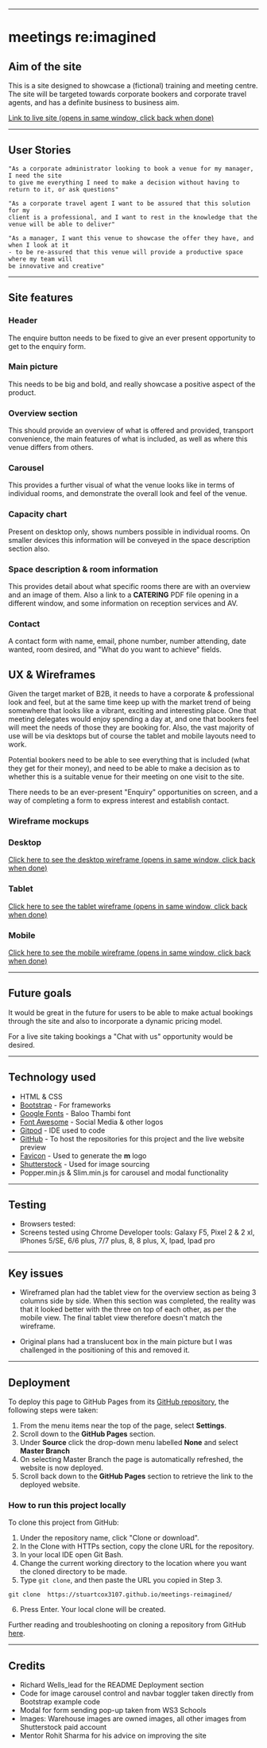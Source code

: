
---

# **meetings re:imagined**

## **Aim of the site**

This is a site designed to showcase a (fictional) training and meeting centre. The site will 
be targeted towards corporate bookers and corporate travel agents, and has a definite
business to business aim.

[Link to live site (opens in same window, click back when done)](https://stuartcox3107.github.io/meetings-reimagined/)

---

## **User Stories**

    "As a corporate administrator looking to book a venue for my manager, I need the site
    to give me everything I need to make a decision without having to return to it, or ask questions"

    "As a corporate travel agent I want to be assured that this solution for my 
    client is a professional, and I want to rest in the knowledge that the venue will be able to deliver"

    "As a manager, I want this venue to showcase the offer they have, and when I look at it 
    - to be re-assured that this venue will provide a productive space where my team will 
    be innovative and creative"

---

## **Site features**

### **Header**
The enquire button needs to be fixed to give an ever present opportunity
to get to the enquiry form.

### **Main picture**
This needs to be big and bold, and really showcase a positive aspect of the product.

### **Overview section**

This should provide an overview of what is offered and provided, transport convenience,
the main features of what is included, as well as where this venue differs from others.

### **Carousel**

This provides a further visual of what the venue looks like in terms of individual rooms, and demonstrate the overall
look and feel of the venue. 


### **Capacity chart**

Present on desktop only, shows numbers possible in individual rooms. 
On smaller devices this information will be conveyed in the space description section also.

### **Space description & room information**

This provides detail about what specific rooms there are with an overview and an image of them. 
Also a link to a **CATERING** PDF file opening in a different window, and some information on 
reception services and AV.

### **Contact**

A contact form with name, email, phone number, number attending, date wanted, room desired,
and "What do you want to achieve" fields. 


## **UX & Wireframes**

Given the target market of B2B, it needs to have a corporate & professional look and feel, but at the 
same time keep up with the market trend of being somewhere that looks like a vibrant,
exciting and interesting place. One that meeting delegates would enjoy spending a day at, and one that bookers
feel will meet the needs of those they are booking for. Also, the vast majority of use will
be via desktops but of course the tablet and mobile layouts need to work.

Potential bookers need to be able to see everything that is included (what 
they get for their money), and need to be able to 
make a decision as to whether this is a suitable venue for their meeting on one visit
to the site. 

There needs to be an ever-present "Enquiry" opportunities on screen, and a way of completing a form to 
express interest and establish contact.


### **Wireframe mockups**

### **Desktop**

<a href="https://photos.app.goo.gl/RuyV8ttVY5k7dWE97" target="_blank">Click here to see the desktop wireframe (opens in same window, click back when done)</a>

### **Tablet**

<a href="https://photos.app.goo.gl/USeRzLc9s91Rmk6R9" target="_blank">Click here to see the tablet wireframe (opens in same window, click back when done)</a>

### **Mobile**

<a href="https://photos.app.goo.gl/widpvbDnDKUxZWZ87" target="_blank">Click here to see the mobile wireframe (opens in same window, click back when done)</a></a>

---

## Future goals

It would be great in the future for users to be able to make actual bookings through the
site and also to incorporate a dynamic pricing model.

For a live site taking bookings a "Chat with us" opportunity would be desired.

---
## Technology used

* HTML & CSS
* [Bootstrap](https://getbootstrap.com/) - For frameworks
* [Google Fonts](https://fonts.google.com/) - Baloo Thambi font
* [Font Awesome](https://fontawesome.com/) - Social Media & other logos
* [Gitpod](https://www.gitpod.io/) - IDE used to code
* [GitHub](https://github.com/) - To host the repositories for this project and the live website preview
* [Favicon](https://favicon.io/) - Used to generate the **m** logo
* [Shutterstock](https://www.shutterstock.com/discover/stock-assets?kw=shutterstock&utm_source=google&utm_medium=cpc&utm_campaign=UK-en-Images-Brand&gclid=CjwKCAjwssD0BRBIEiwA-JP5rKqPT3QeLULaZATah3sFDWE2KuV885Xd9SHiIO17Dr0ObKVn1hqY6xoCmG4QAvD_BwE&gclsrc=aw.ds) - Used for image sourcing
* Popper.min.js & Slim.min.js for carousel and modal functionality

---
## Testing

* Browsers tested:
* Screens tested using Chrome Developer tools: Galaxy F5, 
Pixel 2 & 2 xl, IPhones 5/SE, 6/6 plus, 7/7 plus, 8, 
8 plus, X, Ipad, Ipad pro
  


---

## Key issues

* Wireframed plan had the tablet view for the overview section as being 3 columns
side by side. When this section was completed, the reality was that it looked better
with the three on top of each other, as per the mobile view. The final tablet view therefore doesn't 
match the wireframe.

* Original plans had a translucent box in the main picture but I was challenged in the positioning of
this and removed it.

---
## Deployment

To deploy this page to GitHub Pages from its [GitHub repository](https://github.com/StuartCox3107/meetings-reimagined), the following steps were taken: 

1. From the menu items near the top of the page, select **Settings**.
2. Scroll down to the **GitHub Pages** section.
3. Under **Source** click the drop-down menu labelled **None** and select **Master Branch**
4. On selecting Master Branch the page is automatically refreshed, the website is now deployed. 
5. Scroll back down to the **GitHub Pages** section to retrieve the link to the deployed website.
 

### How to run this project locally

To clone this project from GitHub:

1. Under the repository name, click "Clone or download".
2. In the Clone with HTTPs section, copy the clone URL for the repository. 
3. In your local IDE open Git Bash.
4. Change the current working directory to the location where you want the cloned directory to be made.
5. Type ```git clone```, and then paste the URL you copied in Step 3.
```console
git clone  https://stuartcox3107.github.io/meetings-reimagined/
```
6. Press Enter. Your local clone will be created.

Further reading and troubleshooting on cloning a repository from GitHub [here](https://help.github.com/en/articles/cloning-a-repository).

---
## Credits

* Richard Wells_lead for the README Deployment section
* Code for image carousel control and navbar toggler taken directly from Bootstrap example code
* Modal for form sending pop-up taken from WS3 Schools
* Images: Warehouse images are owned images, all other images from Shutterstock paid account
* Mentor Rohit Sharma for his advice on improving the site 